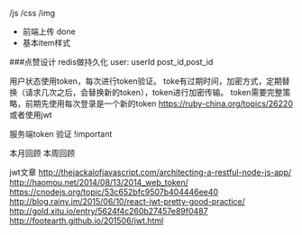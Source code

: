 /js
/css
/img

- 前端上传 done
- 基本item样式

###点赞设计
redis做持久化
user:
	userId
	post_id,post_id


用户状态使用token，每次进行token验证。
toke有过期时间，加密方式，定期替换（请求几次之后，会替换新的token），token进行加密传输。
token需要完整策略，前期先使用每次登录是一个新的token
https://ruby-china.org/topics/26220
或者使用jwt

服务端token 验证 !important



本月回顾
本周回顾

jwt文章
http://thejackalofjavascript.com/architecting-a-restful-node-js-app/
http://haomou.net/2014/08/13/2014_web_token/
https://cnodejs.org/topic/53c652bfc9507b404446ee40
http://blog.rainy.im/2015/06/10/react-jwt-pretty-good-practice/
http://gold.xitu.io/entry/5624f4c260b27457e89f0487
http://footearth.github.io/201506/jwt.html
